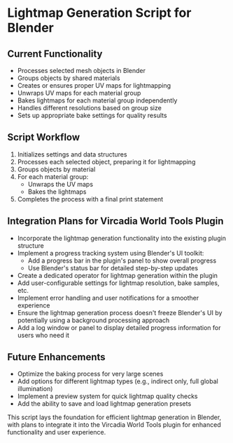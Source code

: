 # Lightmap Generation Script for Blender

## Current Functionality

- Processes selected mesh objects in Blender
- Groups objects by shared materials
- Creates or ensures proper UV maps for lightmapping
- Unwraps UV maps for each material group
- Bakes lightmaps for each material group independently
- Handles different resolutions based on group size
- Sets up appropriate bake settings for quality results

## Script Workflow

1. Initializes settings and data structures
2. Processes each selected object, preparing it for lightmapping
3. Groups objects by material
4. For each material group:
   - Unwraps the UV maps
   - Bakes the lightmaps
5. Completes the process with a final print statement

## Integration Plans for Vircadia World Tools Plugin

- Incorporate the lightmap generation functionality into the existing plugin structure
- Implement a progress tracking system using Blender's UI toolkit:
  - Add a progress bar in the plugin's panel to show overall progress
  - Use Blender's status bar for detailed step-by-step updates
- Create a dedicated operator for lightmap generation within the plugin
- Add user-configurable settings for lightmap resolution, bake samples, etc.
- Implement error handling and user notifications for a smoother experience
- Ensure the lightmap generation process doesn't freeze Blender's UI by potentially using a background processing approach
- Add a log window or panel to display detailed progress information for users who need it

## Future Enhancements

- Optimize the baking process for very large scenes
- Add options for different lightmap types (e.g., indirect only, full global illumination)
- Implement a preview system for quick lightmap quality checks
- Add the ability to save and load lightmap generation presets

This script lays the foundation for efficient lightmap generation in Blender, with plans to integrate it into the Vircadia World Tools plugin for enhanced functionality and user experience.
